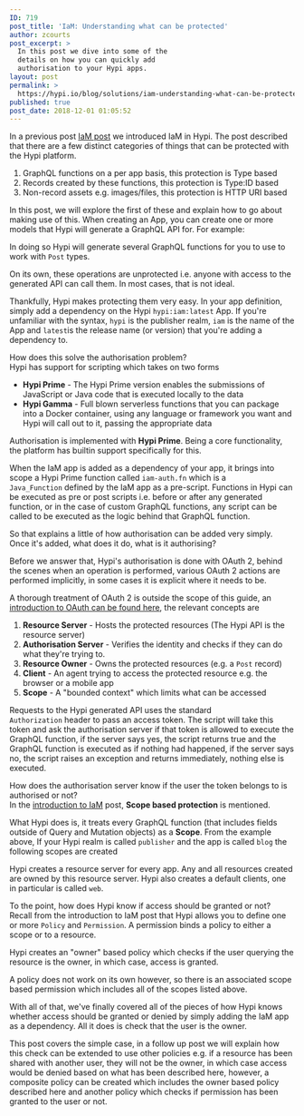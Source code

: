 ```yaml
---
ID: 719
post_title: 'IaM: Understanding what can be protected'
author: zcourts
post_excerpt: >
  In this post we dive into some of the
  details on how you can quickly add
  authorisation to your Hypi apps.
layout: post
permalink: >
  https://hypi.io/blog/solutions/iam-understanding-what-can-be-protected/
published: true
post_date: 2018-12-01 01:05:52
---
```

<!-- wp:paragraph -->

In a previous post [IaM post][1] we introduced IaM in Hypi. The post described that there are a few distinct categories of things that can be protected with the Hypi platform.

<!-- /wp:paragraph -->

<!-- wp:list {"ordered":true} -->

1.  GraphQL functions on a per app basis, this protection is Type based
2.  Records created by these functions, this protection is Type:ID based
3.  Non-record assets e.g. images/files, this protection is HTTP URI based

<!-- /wp:list -->

<!-- wp:paragraph -->

In this post, we will explore the first of these and explain how to go about making use of this. When creating an App, you can create one or more models that Hypi will generate a GraphQL API for. For example:

<!-- /wp:paragraph -->

<!-- wp:kebo/code {"lang":"Haskell","lines":true,"content":"type Post {\n  title: String!\n  body: String!\n  slug: String!\n}","highlighted":"\n                \u003cdiv class=\u0022kbco-block kbco-github\u0022\u003e\n                    \u003cdiv class=\u0022kbco-nums\u0022\u003e\u003cdiv class=\u0022kbco-num\u0022\u003e1\u003c/div\u003e\u003cdiv class=\u0022kbco-num\u0022\u003e2\u003c/div\u003e\u003cdiv class=\u0022kbco-num\u0022\u003e3\u003c/div\u003e\u003cdiv class=\u0022kbco-num\u0022\u003e4\u003c/div\u003e\u003cdiv class=\u0022kbco-num\u0022\u003e5\u003c/div\u003e\u003c/div\u003e\n                    \u003cdiv class=\u0022kbco-code\u0022\u003e\u003cdiv class=\u0022kbco-lines\u0022\u003e\u003cpre class=\u0022kbco-line\u0022\u003e\u003cspan class=\u0022kbco-keyword\u0022\u003etype\u003c/span\u003e\u0026nbsp;\u003cspan class=\u0022kbco-variable-2\u0022\u003ePost\u003c/span\u003e\u0026nbsp;{\u003c/pre\u003e\u003cpre class=\u0022kbco-line\u0022\u003e  \u003cspan class=\u0022kbco-variable\u0022\u003etitle\u003c/span\u003e\u003cspan class=\u0022kbco-keyword\u0022\u003e:\u003c/span\u003e\u0026nbsp;\u003cspan class=\u0022kbco-builtin\u0022\u003eString\u003c/span\u003e\u003cspan class=\u0022kbco-variable\u0022\u003e!\u003c/span\u003e\u003c/pre\u003e\u003cpre class=\u0022kbco-line\u0022\u003e  \u003cspan class=\u0022kbco-variable\u0022\u003ebody\u003c/span\u003e\u003cspan class=\u0022kbco-keyword\u0022\u003e:\u003c/span\u003e\u0026nbsp;\u003cspan class=\u0022kbco-builtin\u0022\u003eString\u003c/span\u003e\u003cspan class=\u0022kbco-variable\u0022\u003e!\u003c/span\u003e\u003c/pre\u003e\u003cpre class=\u0022kbco-line\u0022\u003e  \u003cspan class=\u0022kbco-variable\u0022\u003eslug\u003c/span\u003e\u003cspan class=\u0022kbco-keyword\u0022\u003e:\u003c/span\u003e\u0026nbsp;\u003cspan class=\u0022kbco-builtin\u0022\u003eString\u003c/span\u003e\u003cspan class=\u0022kbco-variable\u0022\u003e!\u003c/span\u003e\u003c/pre\u003e\u003cpre class=\u0022kbco-line\u0022\u003e}\u003c/pre\u003e\u003c/div\u003e\u003c/div\u003e\n                \u003c/div\u003e"} /-->

<!-- wp:paragraph -->

In doing so Hypi will generate several GraphQL functions for you to use to work with `Post` types.

<!-- /wp:paragraph -->

<!-- wp:kebo/code {"lang":"Haskell","content":"\u002d\u002d Query:\nfindPost(filter: String): [Post!]\n\n\u002d\u002d Mutation:\ncreatePost(..)\nupdatePost(..)\ntrashPost(..)\ndeletePost(..)","highlighted":"\n                \u003cdiv class=\u0022kbco-block kbco-github\u0022\u003e\n                    \n                    \u003cdiv class=\u0022kbco-code\u0022\u003e\u003cdiv class=\u0022kbco-lines\u0022\u003e\u003cpre class=\u0022kbco-line\u0022\u003e\u003cspan class=\u0022kbco-comment\u0022\u003e\u002d\u002d Query:\u003c/span\u003e\u003c/pre\u003e\u003cpre class=\u0022kbco-line\u0022\u003e\u003cspan class=\u0022kbco-variable\u0022\u003efindPost\u003c/span\u003e(\u003cspan class=\u0022kbco-builtin\u0022\u003efilter\u003c/span\u003e\u003cspan class=\u0022kbco-keyword\u0022\u003e:\u003c/span\u003e\u0026nbsp;\u003cspan class=\u0022kbco-builtin\u0022\u003eString\u003c/span\u003e)\u003cspan class=\u0022kbco-keyword\u0022\u003e:\u003c/span\u003e\u0026nbsp;[\u003cspan class=\u0022kbco-variable-2\u0022\u003ePost\u003c/span\u003e\u003cspan class=\u0022kbco-variable\u0022\u003e!\u003c/span\u003e]\u003c/pre\u003e\u003cpre class=\u0022kbco-line\u0022\u003e\n\u003c/pre\u003e\u003cpre class=\u0022kbco-line\u0022\u003e\u003cspan class=\u0022kbco-comment\u0022\u003e\u002d\u002d Mutation:\u003c/span\u003e\u003c/pre\u003e\u003cpre class=\u0022kbco-line\u0022\u003e\u003cspan class=\u0022kbco-variable\u0022\u003ecreatePost\u003c/span\u003e(\u003cspan class=\u0022kbco-keyword\u0022\u003e..\u003c/span\u003e)\u003c/pre\u003e\u003cpre class=\u0022kbco-line\u0022\u003e\u003cspan class=\u0022kbco-variable\u0022\u003eupdatePost\u003c/span\u003e(\u003cspan class=\u0022kbco-keyword\u0022\u003e..\u003c/span\u003e)\u003c/pre\u003e\u003cpre class=\u0022kbco-line\u0022\u003e\u003cspan class=\u0022kbco-variable\u0022\u003etrashPost\u003c/span\u003e(\u003cspan class=\u0022kbco-keyword\u0022\u003e..\u003c/span\u003e)\u003c/pre\u003e\u003cpre class=\u0022kbco-line\u0022\u003e\u003cspan class=\u0022kbco-variable\u0022\u003edeletePost\u003c/span\u003e(\u003cspan class=\u0022kbco-keyword\u0022\u003e..\u003c/span\u003e)\u003c/pre\u003e\u003c/div\u003e\u003c/div\u003e\n                \u003c/div\u003e"} /-->

<!-- wp:paragraph -->

On its own, these operations are unprotected i.e. anyone with access to the generated API can call them. In most cases, that is not ideal. 

<!-- /wp:paragraph -->

<!-- wp:paragraph -->

Thankfully, Hypi makes protecting them very easy. In your app definition, simply add a dependency on the Hypi `hypi:iam:latest` App. If you're unfamiliar with the syntax, `hypi` is the publisher realm, `iam` is the name of the App and `latest`is the release name (or version) that you're adding a dependency to.

<!-- /wp:paragraph -->

<!-- wp:paragraph -->

How does this solve the authorisation problem?  
Hypi has support for scripting which takes on two forms

<!-- /wp:paragraph -->

<!-- wp:list -->

*   **Hypi Prime** - The Hypi Prime version enables the submissions of JavaScript or Java code that is executed locally to the data
*   **Hypi Gamma** - Full blown serverless functions that you can package into a Docker container, using any language or framework you want and Hypi will call out to it, passing the appropriate data

<!-- /wp:list -->

<!-- wp:paragraph -->

Authorisation is implemented with **Hypi Prime**. Being a core functionality, the platform has builtin support specifically for this.  
  
When the IaM app is added as a dependency of your app, it brings into scope a Hypi Prime function called `iam-auth.fn` which is a `Java_Function` defined by the IaM app as a pre-script. Functions in Hypi can be executed as pre or post scripts i.e. before or after any generated function, or in the case of custom GraphQL functions, any script can be called to be executed as the logic behind that GraphQL function.

<!-- /wp:paragraph -->

<!-- wp:paragraph -->

So that explains a little of how authorisation can be added very simply. Once it's added, what does it do, what is it authorising?

<!-- /wp:paragraph -->

<!-- wp:paragraph -->

Before we answer that, Hypi's authorisation is done with OAuth 2, behind the scenes when an operation is performed, various OAuth 2 actions are performed implicitly, in some cases it is explicit where it needs to be.

<!-- /wp:paragraph -->

<!-- wp:paragraph -->

A thorough treatment of OAuth 2 is outside the scope of this guide, an [introduction to OAuth can be found here][2], the relevant concepts are

<!-- /wp:paragraph -->

<!-- wp:list {"ordered":true} -->

1.  **Resource Server** - Hosts the protected resources (The Hypi API is the resource server)
2.  **Authorisation Server** - Verifies the identity and checks if they can do what they're trying to.
3.  **Resource Owner** - Owns the protected resources (e.g. a `Post` record)
4.  **Client** - An agent trying to access the protected resource e.g. the browser or a mobile app 
5.  **Scope** - A "bounded context" which limits what can be accessed

<!-- /wp:list -->

<!-- wp:paragraph -->

Requests to the Hypi generated API uses the standard `Authorization` header to pass an access token. The script will take this token and ask the authorisation server if that token is allowed to execute the GraphQL function, if the server says yes, the script returns true and the GraphQL function is executed as if nothing had happened, if the server says no, the script raises an exception and returns immediately, nothing else is executed.

<!-- /wp:paragraph -->

<!-- wp:paragraph -->

How does the authorisation server know if the user the token belongs to is authorised or not?  
In the [introduction to IaM][1] post, **Scope based protection** is mentioned. 

<!-- /wp:paragraph -->

<!-- wp:paragraph -->

What Hypi does is, it treats every GraphQL function (that includes fields outside of Query and Mutation objects) as a **Scope**. From the example above, If your Hypi realm is called `publisher` and the app is called `blog` the following scopes are created

<!-- /wp:paragraph -->

<!-- wp:kebo/code {"lang":"Haskell","content":"publisher:blog:Post:title\npublisher:blog:Post:content\npublisher:blog:Post:slug\n\npublisher:blog:Query:findPost\npublisher:blog:Mutation:createPost\npublisher:blog:Mutation:updatePost\npublisher:blog:Mutation:trashPost\npublisher:blog:Mutation:deletePost","highlighted":"\n                \u003cdiv class=\u0022kbco-block kbco-github\u0022\u003e\n                    \n                    \u003cdiv class=\u0022kbco-code\u0022\u003e\u003cdiv class=\u0022kbco-lines\u0022\u003e\u003cpre class=\u0022kbco-line\u0022\u003e\u003cspan class=\u0022kbco-variable\u0022\u003epublisher\u003c/span\u003e\u003cspan class=\u0022kbco-keyword\u0022\u003e:\u003c/span\u003e\u003cspan class=\u0022kbco-variable\u0022\u003eblog\u003c/span\u003e\u003cspan class=\u0022kbco-keyword\u0022\u003e:\u003c/span\u003e\u003cspan class=\u0022kbco-variable-2\u0022\u003ePost\u003c/span\u003e\u003cspan class=\u0022kbco-keyword\u0022\u003e:\u003c/span\u003e\u003cspan class=\u0022kbco-variable\u0022\u003etitle\u003c/span\u003e\u003c/pre\u003e\u003cpre class=\u0022kbco-line\u0022\u003e\u003cspan class=\u0022kbco-variable\u0022\u003epublisher\u003c/span\u003e\u003cspan class=\u0022kbco-keyword\u0022\u003e:\u003c/span\u003e\u003cspan class=\u0022kbco-variable\u0022\u003eblog\u003c/span\u003e\u003cspan class=\u0022kbco-keyword\u0022\u003e:\u003c/span\u003e\u003cspan class=\u0022kbco-variable-2\u0022\u003ePost\u003c/span\u003e\u003cspan class=\u0022kbco-keyword\u0022\u003e:\u003c/span\u003e\u003cspan class=\u0022kbco-variable\u0022\u003econtent\u003c/span\u003e\u003c/pre\u003e\u003cpre class=\u0022kbco-line\u0022\u003e\u003cspan class=\u0022kbco-variable\u0022\u003epublisher\u003c/span\u003e\u003cspan class=\u0022kbco-keyword\u0022\u003e:\u003c/span\u003e\u003cspan class=\u0022kbco-variable\u0022\u003eblog\u003c/span\u003e\u003cspan class=\u0022kbco-keyword\u0022\u003e:\u003c/span\u003e\u003cspan class=\u0022kbco-variable-2\u0022\u003ePost\u003c/span\u003e\u003cspan class=\u0022kbco-keyword\u0022\u003e:\u003c/span\u003e\u003cspan class=\u0022kbco-variable\u0022\u003eslug\u003c/span\u003e\u003c/pre\u003e\u003cpre class=\u0022kbco-line\u0022\u003e\n\u003c/pre\u003e\u003cpre class=\u0022kbco-line\u0022\u003e\u003cspan class=\u0022kbco-variable\u0022\u003epublisher\u003c/span\u003e\u003cspan class=\u0022kbco-keyword\u0022\u003e:\u003c/span\u003e\u003cspan class=\u0022kbco-variable\u0022\u003eblog\u003c/span\u003e\u003cspan class=\u0022kbco-keyword\u0022\u003e:\u003c/span\u003e\u003cspan class=\u0022kbco-variable-2\u0022\u003eQuery\u003c/span\u003e\u003cspan class=\u0022kbco-keyword\u0022\u003e:\u003c/span\u003e\u003cspan class=\u0022kbco-variable\u0022\u003efindPost\u003c/span\u003e\u003c/pre\u003e\u003cpre class=\u0022kbco-line\u0022\u003e\u003cspan class=\u0022kbco-variable\u0022\u003epublisher\u003c/span\u003e\u003cspan class=\u0022kbco-keyword\u0022\u003e:\u003c/span\u003e\u003cspan class=\u0022kbco-variable\u0022\u003eblog\u003c/span\u003e\u003cspan class=\u0022kbco-keyword\u0022\u003e:\u003c/span\u003e\u003cspan class=\u0022kbco-variable-2\u0022\u003eMutation\u003c/span\u003e\u003cspan class=\u0022kbco-keyword\u0022\u003e:\u003c/span\u003e\u003cspan class=\u0022kbco-variable\u0022\u003ecreatePost\u003c/span\u003e\u003c/pre\u003e\u003cpre class=\u0022kbco-line\u0022\u003e\u003cspan class=\u0022kbco-variable\u0022\u003epublisher\u003c/span\u003e\u003cspan class=\u0022kbco-keyword\u0022\u003e:\u003c/span\u003e\u003cspan class=\u0022kbco-variable\u0022\u003eblog\u003c/span\u003e\u003cspan class=\u0022kbco-keyword\u0022\u003e:\u003c/span\u003e\u003cspan class=\u0022kbco-variable-2\u0022\u003eMutation\u003c/span\u003e\u003cspan class=\u0022kbco-keyword\u0022\u003e:\u003c/span\u003e\u003cspan class=\u0022kbco-variable\u0022\u003eupdatePost\u003c/span\u003e\u003c/pre\u003e\u003cpre class=\u0022kbco-line\u0022\u003e\u003cspan class=\u0022kbco-variable\u0022\u003epublisher\u003c/span\u003e\u003cspan class=\u0022kbco-keyword\u0022\u003e:\u003c/span\u003e\u003cspan class=\u0022kbco-variable\u0022\u003eblog\u003c/span\u003e\u003cspan class=\u0022kbco-keyword\u0022\u003e:\u003c/span\u003e\u003cspan class=\u0022kbco-variable-2\u0022\u003eMutation\u003c/span\u003e\u003cspan class=\u0022kbco-keyword\u0022\u003e:\u003c/span\u003e\u003cspan class=\u0022kbco-variable\u0022\u003etrashPost\u003c/span\u003e\u003c/pre\u003e\u003cpre class=\u0022kbco-line\u0022\u003e\u003cspan class=\u0022kbco-variable\u0022\u003epublisher\u003c/span\u003e\u003cspan class=\u0022kbco-keyword\u0022\u003e:\u003c/span\u003e\u003cspan class=\u0022kbco-variable\u0022\u003eblog\u003c/span\u003e\u003cspan class=\u0022kbco-keyword\u0022\u003e:\u003c/span\u003e\u003cspan class=\u0022kbco-variable-2\u0022\u003eMutation\u003c/span\u003e\u003cspan class=\u0022kbco-keyword\u0022\u003e:\u003c/span\u003e\u003cspan class=\u0022kbco-variable\u0022\u003edeletePost\u003c/span\u003e\u003c/pre\u003e\u003c/div\u003e\u003c/div\u003e\n                \u003c/div\u003e"} /-->

<!-- wp:paragraph -->

Hypi creates a resource server for every app. Any and all resources created are owned by this resource server. Hypi also creates a default clients, one in particular is called `web`. 

<!-- /wp:paragraph -->

<!-- wp:paragraph -->

To the point, how does Hypi know if access should be granted or not? Recall from the introduction to IaM post that Hypi allows you to define one or more `Policy` and `Permission`. A permission binds a policy to either a scope or to a resource.

<!-- /wp:paragraph -->

<!-- wp:paragraph -->

Hypi creates an "owner" based policy which checks if the user querying the resource is the owner, in which case, access is granted.   
  
A policy does not work on its own however, so there is an associated scope based permission which includes all of the scopes listed above.

<!-- /wp:paragraph -->

<!-- wp:paragraph -->

With all of that, we've finally covered all of the pieces of how Hypi knows whether access should be granted or denied by simply adding the IaM app as a dependency. All it does is check that the user is the owner.

<!-- /wp:paragraph -->

<!-- wp:paragraph -->

This post covers the simple case, in a follow up post we will explain how this check can be extended to use other policies e.g. if a resource has been shared with another user, they will not be the owner, in which case access would be denied based on what has been described here, however, a composite policy can be created which includes the owner based policy described here and another policy which checks if permission has been granted to the user or not.

<!-- /wp:paragraph -->

 [1]: https://hypi.io/docs/technical-docs/identity-and-access-management-aka-authentication-authorisation/
 [2]: https://www.digitalocean.com/community/tutorials/an-introduction-to-oauth-2